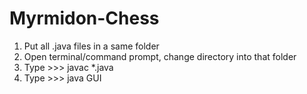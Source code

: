 # Myrmidon-Chess

1. Put all .java files in a same folder
2. Open terminal/command prompt, change directory into that folder
3. Type >>> javac *.java
3. Type >>> java GUI
